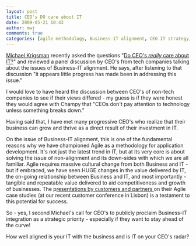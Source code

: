 ```yaml
---
layout: post
title: CEO's DO care about IT
date: 2009-05-21 10:43
author: mwj
comments: true
categories: [agile methodology, Business-IT alignment, CEO IT strategy, Perspectives]
---
```

<a href="http://twitter.com/mkrigsman">Michael Krigsman</a> recently asked the questions "<a href="http://blogs.zdnet.com/projectfailures/?p=3826">Do CEO's *really* care about IT?</a>" and reviewed a panel discussion by CEO's from tech companies talking about the issues of Business-IT alignment. He says, after listening to that discussion "it appears little progress has made been in addressing this issue."

I would love to have heard the discussion between CEO's of non-tech companies to see if their views differed - my guess is if they were honest they would agree with Champy that "CEOs don't pay attention to technology unless something breaks down."<!--more-->

Having said that, I have met many progressive CEO's who realize that their business can grow and thrive as a direct result of their investment in IT.

On the issue of Business-IT alignment, this is one of the fundamental reasons why we have championed Agile as a methodology for application development. It's not just the latest trend in IT, but at its very core is about solving the issue of non-alignment and its down-sides with which we are all familiar. Agile requires massive cultural change from both Business and IT - but if embraced, we have seen HUGE changes in the value delivered by IT, the on-going relationship between Business and IT, and most importantly - tangible and repeatable value delivered to aid competitiveness and growth of businesses. The p<a href="https://www.outsystems.com/blog/aboutagility/next-step09/">resentations by customers and partners </a>on their Agile case studies (at our recent customer conference in Lisbon) is a testament to this potential for success.

So - yes, I second Michael's call for CEO's to publicly proclaim Business-IT integration as a strategic priority - especially if they want to stay ahead of the curve!

How well aligned is your IT with the business and is IT on your CEO's radar?
